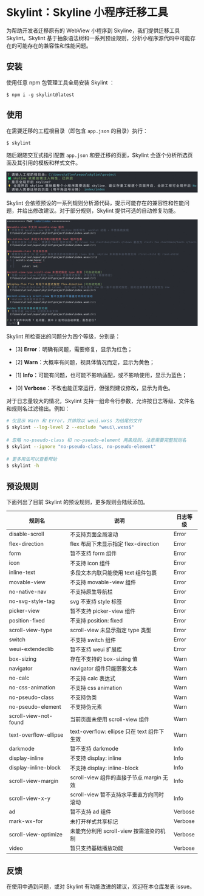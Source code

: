 # Skylint：Skyline 小程序迁移工具

为帮助开发者迁移原有的 WebView 小程序到 Skyline，我们提供迁移工具 Skylint。Skylint 基于抽象语法树和一系列预设规则，分析小程序源代码中可能存在的可能存在的兼容性和性能问题。

## 安装

使用任意 npm 包管理工具全局安装 Skylint ：

```shell
$ npm i -g skylint@latest
```

## 使用

在需要迁移的工程根目录（即包含 `app.json` 的目录）执行：

```shell
$ skylint
```

随后跟随交互式指引配置 `app.json` 和要迁移的页面，Skylint 会逐个分析所选页面及其引用的模板和样式文件。

![00_follow_the_guide](./doc/assets/00_follow_the_guide.png)

Skylint 会依照预设的一系列规则分析源代码，提示可能存在的兼容性和性能问题，并给出修改建议。对于部分规则，Skylint 提供可选的自动修复功能。

![01_follow_the_guide](./doc/assets/01_results.png)

Skylint 所检查出的问题分为四个等级，分别是：

* [3] **Error**：明确有问题，需要修复，显示为红色；

* [2] **Warn**：大概率有问题，视具体情况而定，显示为黄色；

* [1] **Info**：可能有问题，也可能不影响适配，或不影响使用，显示为蓝色；

* [0] **Verbose**：不改也能正常运行，但强烈建议修改，显示为青色。

对于日志量较大的情况，Skylint 支持一组命令行参数，允许按日志等级、文件名和规则名过滤输出。例如：

```bash
# 仅显示 Warn 和 Error，并排除以 weui.wxss 为结尾的文件
$ skylint --log-level 2 --exclude "weui\.wxss$"

# 忽略 no-pseudo-class 和 no-pseudo-element 两条规则，注意需要完整规则名
$ skylint --ignore "no-pseudo-class, no-pseudo-element"

# 更多用法可以查看帮助
$ skylint -h
```

## 预设规则

下面列出了目前 Skylint 的预设规则，更多规则会陆续添加。

| 规则名                | 说明                                        | 日志等级 |
| --------------------- | ------------------------------------------- | -------- |
| disable-scroll        | 不支持页面全局滚动                          | Error    |
| flex-direction        | flex 布局下未显示指定 flex-direction        | Error    |
| form                  | 暂不支持 form 组件                          | Error    |
| icon                  | 不支持 icon 组件                            | Error    |
| inline-text           | 多段文本内联只能使用 text 组件包裹          | Error    |
| movable-view          | 不支持 movable-view 组件                    | Error    |
| no-native-nav         | 不支持原生导航栏                            | Error    |
| no-svg-style-tag      | svg 不支持 style 标签                       | Error    |
| picker-view           | 暂不支持 picker-view 组件                   | Error    |
| position-fixed        | 不支持 position: fixed                      | Error    |
| scroll-view-type      | scroll-view 未显示指定 type 类型            | Error    |
| switch                | 不支持 switch 组件                          | Error    |
| weui-extendedlib      | 暂不支持 weui 扩展库                        | Error    |
| box-sizing            | 存在不支持的 box-sizing 值                  | Warn     |
| navigator             | navigator 组件只能嵌套文本                  | Warn     |
| no-calc               | 不支持 calc 表达式                          | Warn     |
| no-css-animation      | 不支持 css animation                        | Warn     |
| no-pseudo-class       | 不支持伪类                                  | Warn     |
| no-pseudo-element     | 不支持伪元素                                | Warn     |
| scroll-view-not-found | 当前页面未使用 scroll-view 组件             | Warn     |
| text-overflow-ellipse | text-overflow: ellipse 只在 text 组件下生效 | Warn     |
| darkmode              | 暂不支持 darkmode                           | Info     |
| display-inline        | 不支持 display: inline                      | Info     |
| display-inline-block  | 不支持 display: inline-block                | Info     |
| scroll-view-margin    | scroll-view 组件的直接子节点 margin 无效    | Info     |
| scroll-view-x-y       | scroll-view 暂不支持水平垂直方向同时滚动    | Info     |
| ad                    | 暂不支持 ad 组件                            | Verbose  |
| mark-wx-for           | 未打开样式共享标记                          | Verbose  |
| scroll-view-optimize  | 未能充分利用 scroll-view 按需渲染的机制     | Verbose  |
| video                 | 暂只支持基础播放功能                        | Verbose  |

## 反馈

在使用中遇到问题，或对 Skylint 有功能改进的建议，欢迎在本仓库发表 issue。